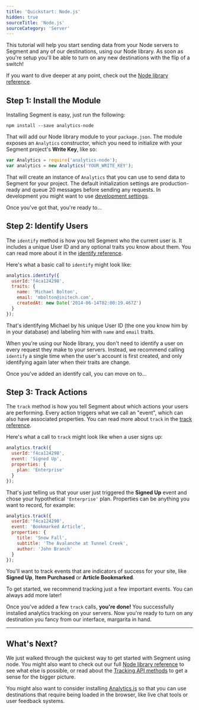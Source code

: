 ```yaml
---
title: 'Quickstart: Node.js'
hidden: true
sourceTitle: 'Node.js'
sourceCategory: 'Server'
---
```



This tutorial will help you start sending data from your Node servers to Segment and any of our destinations, using our Node library. As soon as you're setup you'll be able to turn on any new destinations with the flip of a switch!

If you want to dive deeper at any point, check out the [Node library reference](/docs/connections/sources/catalog/libraries/server/node).


## Step 1: Install the Module

Installing Segment is easy, just run the following:

```
npm install --save analytics-node
```

That will add our Node library module to your `package.json`. The module exposes an `Analytics` constructor, which you need to initialize with your Segment project's **Write Key**, like so:

```javascript
var Analytics = require('analytics-node');
var analytics = new Analytics('YOUR_WRITE_KEY');
```

That will create an instance of `Analytics` that you can use to send data to Segment for your project. The default initialization settings are production-ready and queue 20 messages before sending any requests. In development you might want to use [development settings](/docs/connections/sources/catalog/libraries/server/node/#development).

Once you've got that, you're ready to...


## Step 2: Identify Users

The `identify` method is how you tell Segment who the current user is. It includes a unique User ID and any optional traits you know about them. You can read more about it in the [identify reference](/docs/connections/sources/catalog/libraries/server/node#identify).

Here's what a basic call to `identify` might look like:

```js
analytics.identify({
  userId:'f4ca124298',
  traits: {
    name: 'Michael Bolton',
    email: 'mbolton@initech.com',
    createdAt: new Date('2014-06-14T02:00:19.467Z')
  }
});
```

That's identifying Michael by his unique User ID (the one you know him by in your database) and labeling him with `name` and `email` traits.

When you're using our Node library, you don't need to identify a user on every request they make to your servers. Instead, we recommend calling `identify` a single time when the user's account is first created, and only identifying again later when their traits are change.

Once you've added an identify call, you can move on to...


## Step 3: Track Actions

The `track` method is how you tell Segment about which actions your users are performing. Every action triggers what we call an "event", which can also have associated properties. You can read more about `track` in the [track reference](/docs/connections/sources/catalog/libraries/server/node#track).

Here's what a call to `track` might look like when a user signs up:

```js
analytics.track({
  userId:'f4ca124298',
  event: 'Signed Up',
  properties: {
    plan: 'Enterprise'
  }
});
```

That's just telling us that your user just triggered the **Signed Up** event and chose your hypothetical `'Enterprise'` plan. Properties can be anything you want to record, for example:

```js
analytics.track({
  userId:'f4ca124298',
  event: 'Bookmarked Article',
  properties: {
    title: 'Snow Fall',
    subtitle: 'The Avalanche at Tunnel Creek',
    author: 'John Branch'
  }
});
```

You'll want to track events that are indicators of success for your site, like **Signed Up**, **Item Purchased** or **Article Bookmarked**.

To get started, we recommend tracking just a few important events. You can always add more later!

Once you've added a few `track` calls, **you're done!** You successfully installed analytics tracking on your servers. Now you're ready to turn on any destination you fancy from our interface, margarita in hand.


---


## What's Next?

We just walked through the quickest way to get started with Segment using node. You might also want to check out our full [Node library reference](/docs/connections/sources/catalog/libraries/server/node) to see what else is possible, or read about the [Tracking API methods](/docs/connections/sources/catalog/libraries/server/http/) to get a sense for the bigger picture.

You might also want to consider installing [Analytics.js](/docs/connections/sources/catalog/libraries/website/javascript/quickstart/) so that you can use destinations that require being loaded in the browser, like live chat tools or user feedback systems.

